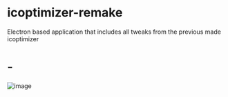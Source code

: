 # icoptimizer-remake
Electron based application that includes all tweaks from the previous made icoptimizer

# -
![image](https://github.com/user-attachments/assets/0493c72f-6a42-4112-9fa2-4633bd06eeca)

